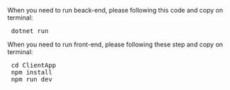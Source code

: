 When you need to run beack-end, please following this code and copy on terminal:
<pre> dotnet run  </pre>
When you need to run front-end, please following these step and copy on terminal:
<pre> cd ClientApp 
 npm install 
 npm run dev 
</pre>
